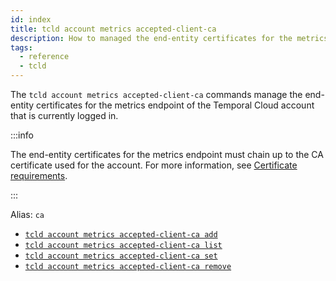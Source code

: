 ```yaml
---
id: index
title: tcld account metrics accepted-client-ca
description: How to managed the end-entity certificates for the metrics endpoint of a Temporal Cloud account using tcld.
tags:
  - reference
  - tcld
---
```


The `tcld account metrics accepted-client-ca` commands manage the end-entity certificates for the metrics endpoint of the Temporal Cloud account that is currently logged in.

:::info

The end-entity certificates for the metrics endpoint must chain up to the CA certificate used for the account. For more information, see [Certificate requirements](/cloud/how-to-manage-certificates-in-temporal-cloud#certificate-requirements).

:::

Alias: `ca`

- [`tcld account metrics accepted-client-ca add`](/cloud/tcld/account/metrics/accepted-client-ca/add)
- [`tcld account metrics accepted-client-ca list`](/cloud/tcld/account/metrics/accepted-client-ca/list)
- [`tcld account metrics accepted-client-ca set`](/cloud/tcld/account/metrics/accepted-client-ca/set)
- [`tcld account metrics accepted-client-ca remove`](/cloud/tcld/account/metrics/accepted-client-ca/remove)
